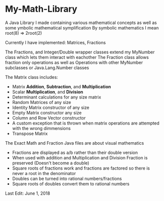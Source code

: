 # My-Math-Library
A Java Library I made containing various mathematical concepts as well as some ymbolic mathematical symplification
By symbolic mathematics I mean root(8) => 2root(2) 

Currently I have implemented:
Matrices, Fractions

The Fractions, and Integer/Double wrapper classes extend my MyNumber class which lets them interact with eachother
The Fraction class allows fraction only operations as well as Operations with other MyNumber subclasses or Java.Lang.Number classes

The Matrix class includes:
  * Matrix **Addition**, **Subtraction**, and **Multiplication**
  * Scalar **Multiplication**, and **Division**
  * Determinant calculations for any size matrix
  * Random Matrices of any size
  * Identity Matrix constructor of any size
  * Empty Matrix constructor any size
  * Column and Row Vector constructor
  * A custom exception that is thrown when matrix operations are attempted with the wrong dimmensions
  * Transpose Matrix
  
The Exact Math and Fraction Java files are about visual mathematics
  * Fractions are displayed as a/b rather than their double version
  * When used with addition and Multiplication and Division Fraction is preserved (Doesn't become a double)
  * Square roots of fractions work and fractions are factored so there is never a root in the denominator
  * Doubles can be turned into rational numbers/fractions
  * Square roots of doubles convert them to rational numbers

Last Edit: June 1, 2018
